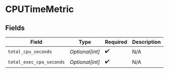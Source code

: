 # CPUTimeMetric


## Fields

| Field                    | Type                     | Required                 | Description              |
| ------------------------ | ------------------------ | ------------------------ | ------------------------ |
| `total_cpu_seconds`      | *Optional[int]*          | :heavy_check_mark:       | N/A                      |
| `total_exec_cpu_seconds` | *Optional[int]*          | :heavy_check_mark:       | N/A                      |